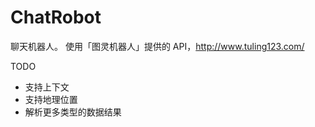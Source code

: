 ChatRobot
=========

聊天机器人。
使用「图灵机器人」提供的 API，http://www.tuling123.com/

TODO
- 支持上下文
- 支持地理位置
- 解析更多类型的数据结果
